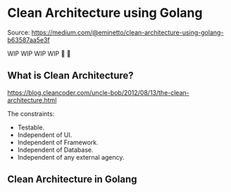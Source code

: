 # Clean Architecture using Golang

Source: <https://medium.com/@eminetto/clean-architecture-using-golang-b63587aa5e3f>

WIP WIP WIP WIP :mega: :mega:

## What is Clean Architecture?

<https://blog.cleancoder.com/uncle-bob/2012/08/13/the-clean-architecture.html>

The constraints:

- Testable.
- Independent of UI.
- Independent of Framework.
- Independent of Database.
- Independent of any external agency.

## Clean Architecture in Golang
